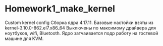 # Homework1_make_kernel
Custom kernel config
Сборка ядра 4.17.11.
Базовые настойки взяты из kernel-3.10.0-862.el7.x86_64
Выключены по максимому драйвера для ноутбуков, wifi, Bluetooth.
Ядро затчаивается подр работу на гостевой машине для KVM.

